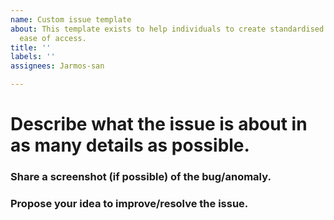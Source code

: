 ```yaml
---
name: Custom issue template
about: This template exists to help individuals to create standardised issues for
  ease of access.
title: ''
labels: ''
assignees: Jarmos-san

---
```


# Describe what the issue is about in as many details as possible.


### Share a screenshot (if possible) of the bug/anomaly.


### Propose your idea to improve/resolve the issue.
